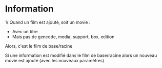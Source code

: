 Information  
===========  
  
  
1/ Quand un film est ajouté, soit un movie : 
- Avec un titre 
- Mais pas de gencode, media, support, box, edition

Alors, c'est le film de base/racine

Si une information est modifié dans le film de base/racine alors un nouveau movie est ajouté (avec les nouveaux paramètres)

